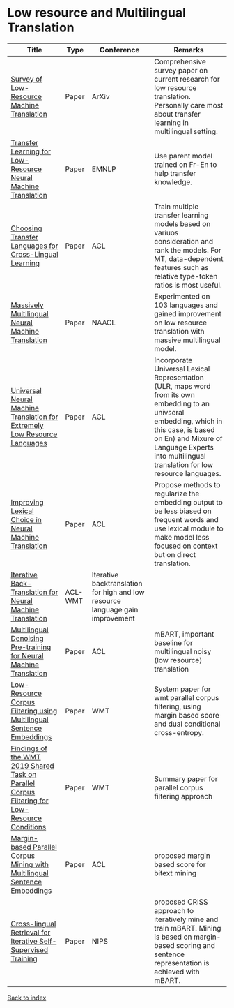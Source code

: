 # Low resource and Multilingual Translation
|Title|Type|Conference|Remarks
|--|--|--|--|
|[Survey of Low-Resource Machine Translation](https://arxiv.org/pdf/2109.00486.pdf)|Paper|ArXiv|Comprehensive survey paper on current research for low resource translation. Personally care most about transfer learning in multilingual setting.
|[Transfer Learning for Low-Resource Neural Machine Translation](https://aclanthology.org/D16-1163.pdf)|Paper|EMNLP|Use parent model trained on Fr-En to help transfer knowledge.|
|[Choosing Transfer Languages for Cross-Lingual Learning](https://aclanthology.org/P19-1301.pdf)|Paper|ACL|Train multiple transfer learning models based on variuos consideration and rank the models. For MT, data-dependent features such as relative type-token ratios is most useful.|
|[Massively Multilingual Neural Machine Translation](https://arxiv.org/pdf/1903.00089.pdf)|Paper|NAACL|Experimented on 103 languages and gained improvement on low resource translation with massive multilingual model.|
|[Universal Neural Machine Translation for Extremely Low Resource Languages](https://aclanthology.org/N18-1032.pdf)|Paper|ACL|Incorporate Universal Lexical Representation (ULR, maps word from its own embedding to an univseral embedding, which in this case, is based on En) and Mixure of Language Experts into multilingual translation for low resource languages.|
|[Improving Lexical Choice in Neural Machine Translation](https://aclanthology.org/N18-1031.pdf)|Paper|ACL|Propose methods to regularize the embedding output to be less biased on frequent words and use lexical module to make model less focused on context but on direct translation.|
|[Iterative Back-Translation for Neural Machine Translation](https://aclanthology.org/W18-2703.pdf)|ACL-WMT|Iterative backtranslation for high and low resource language gain improvement|
|[Multilingual Denoising Pre-training for Neural Machine Translation](https://arxiv.org/pdf/2001.08210.pdf)|Paper|ACL|mBART, important baseline for multilingual noisy (low resource) translation|
|[Low-Resource Corpus Filtering using Multilingual Sentence Embeddings](https://arxiv.org/pdf/1906.08885.pdf)|Paper|WMT|System paper for wmt parallel corpus filtering, using margin based score and dual conditional cross-entropy.|
|[Findings of the WMT 2019 Shared Task on Parallel Corpus Filtering for Low-Resource Conditions](https://aclanthology.org/W19-5404.pdf)|Paper|WMT|Summary paper for parallel corpus filtering approach|
|[Margin-based Parallel Corpus Mining with Multilingual Sentence Embeddings](https://arxiv.org/pdf/1811.01136.pdf)|Paper|ACL|proposed margin based score for bitext mining|
|[Cross-lingual Retrieval for Iterative Self-Supervised Training](https://arxiv.org/pdf/2006.09526.pdf)|Paper|NIPS|proposed CRISS approach to iteratively mine and train mBART. Mining is based on margin-based scoring and sentence representation is achieved with mBART.|



[Back to index](../../README.md)
